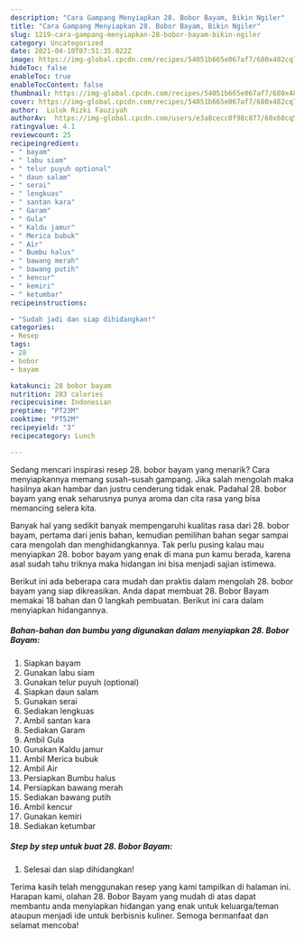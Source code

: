 ```yaml
---
description: "Cara Gampang Menyiapkan 28. Bobor Bayam, Bikin Ngiler"
title: "Cara Gampang Menyiapkan 28. Bobor Bayam, Bikin Ngiler"
slug: 1219-cara-gampang-menyiapkan-28-bobor-bayam-bikin-ngiler
category: Uncategorized
date: 2021-04-10T07:51:35.022Z
image: https://img-global.cpcdn.com/recipes/54051b665e067af7/680x482cq70/28-bobor-bayam-foto-resep-utama.jpg
hideToc: false
enableToc: true
enableTocContent: false
thumbnail: https://img-global.cpcdn.com/recipes/54051b665e067af7/680x482cq70/28-bobor-bayam-foto-resep-utama.jpg
cover: https://img-global.cpcdn.com/recipes/54051b665e067af7/680x482cq70/28-bobor-bayam-foto-resep-utama.jpg
author:  Luluk Rizki Fauziyah
authorAv:  https://img-global.cpcdn.com/users/e3a8cecc0f98c877/60x60cq50/avatar.jpg
ratingvalue: 4.1
reviewcount: 25
recipeingredient:
- " bayam"
- " labu siam"
- " telur puyuh optional"
- " daun salam"
- " serai"
- " lengkuas"
- " santan kara"
- " Garam"
- " Gula"
- " Kaldu jamur"
- " Merica bubuk"
- " Air"
- " Bumbu halus"
- " bawang merah"
- " bawang putih"
- " kencur"
- " kemiri"
- " ketumbar"
recipeinstructions:

- "Sudah jadi dan siap dihidangkan!"
categories:
- Resep
tags:
- 28
- bobor
- bayam

katakunci: 28 bobor bayam 
nutrition: 283 calories
recipecuisine: Indonesian
preptime: "PT23M"
cooktime: "PT52M"
recipeyield: "3"
recipecategory: Lunch

---
```



Sedang mencari inspirasi resep 28. bobor bayam yang menarik? Cara menyiapkannya memang susah-susah gampang. Jika salah mengolah maka hasilnya akan hambar dan justru cenderung tidak enak. Padahal 28. bobor bayam yang enak seharusnya punya aroma dan cita rasa yang bisa memancing selera kita.




Banyak hal yang sedikit banyak mempengaruhi kualitas rasa dari 28. bobor bayam, pertama dari jenis bahan, kemudian pemilihan bahan segar sampai cara mengolah dan menghidangkannya. Tak perlu pusing kalau mau menyiapkan 28. bobor bayam yang enak di mana pun kamu berada, karena asal sudah tahu triknya maka hidangan ini bisa menjadi sajian istimewa.


Berikut ini ada beberapa cara mudah dan praktis dalam mengolah 28. bobor bayam yang siap dikreasikan. Anda dapat membuat 28. Bobor Bayam memakai 18 bahan dan 0 langkah pembuatan. Berikut ini cara dalam menyiapkan hidangannya.

<!--inarticleads1-->

##### Bahan-bahan dan bumbu yang digunakan dalam menyiapkan 28. Bobor Bayam:

1. Siapkan  bayam
1. Gunakan  labu siam
1. Gunakan  telur puyuh (optional)
1. Siapkan  daun salam
1. Gunakan  serai
1. Sediakan  lengkuas
1. Ambil  santan kara
1. Sediakan  Garam
1. Ambil  Gula
1. Gunakan  Kaldu jamur
1. Ambil  Merica bubuk
1. Ambil  Air
1. Persiapkan  Bumbu halus
1. Persiapkan  bawang merah
1. Sediakan  bawang putih
1. Ambil  kencur
1. Gunakan  kemiri
1. Sediakan  ketumbar




<!--inarticleads2-->

##### Step by step untuk buat 28. Bobor Bayam:


1. Selesai dan siap dihidangkan!



Terima kasih telah menggunakan resep yang kami tampilkan di halaman ini. Harapan kami, olahan 28. Bobor Bayam yang mudah di atas dapat membantu anda menyiapkan hidangan yang enak untuk keluarga/teman ataupun menjadi ide untuk berbisnis kuliner. Semoga bermanfaat dan selamat mencoba!
